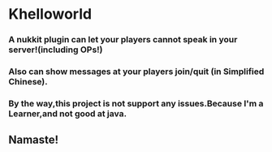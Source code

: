 # Khelloworld

### A nukkit plugin can let your players cannot speak in your server!(including OPs!)
### Also can show messages at your players join/quit (in Simplified Chinese).
### By the way,this project is not support any issues.Because I'm a Learner,and not good at java.

## Namaste!
